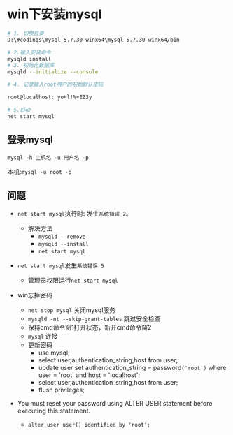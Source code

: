 
# win下安装mysql

```bash
# 1. 切换目录
D:\#codings\mysql-5.7.30-winx64\mysql-5.7.30-winx64/bin

# 2.输入安装命令
mysqld install
# 3. 初始化数据库
mysqld --initialize --console

# 4. 记录输入root用户的初始默认密码

root@localhost: yoHl!%+EZ3y

# 5.启动
net start mysql
```

## 登录mysql

``mysql -h 主机名 -u 用户名 -p``

本机:``mysql -u root -p``

## 问题

- ``net start mysql``执行时: 发生``系统错误 2``。
  - 解决方法
    - ``mysqld --remove``
    - ``mysqld --install``
    - ``net start mysql``
- ``net start mysql``发生``系统错误 5``
  - 管理员权限运行``net start mysql``

- win忘掉密码
  - ``net stop mysql`` 关闭mysql服务
  - ``mysqld -nt --skip-grant-tables`` 跳过安全检查
  - 保持cmd命令窗1打开状态，新开cmd命令窗2
  - ``mysql`` 连接
  - 更新密码 
    - use mysql;
    - select user,authentication_string,host from user;
    - update user set authentication_string = password``('root')`` where user = 'root' and host = 'localhost';
    - select user,authentication_string,host from user;
    - flush privileges;
-  You must reset your password using ALTER USER statement before executing this statement.
   -  ``alter user user() identified by 'root';``
